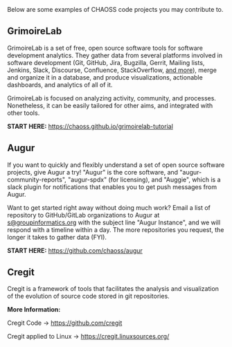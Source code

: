 <div id="code">
Below are some examples of CHAOSS code projects you may contribute to.

## GrimoireLab

GrimoireLab is a set of free, open source software tools for software development analytics. They gather data from several platforms involved in software development (Git, GitHub, Jira, Bugzilla, Gerrit, Mailing lists, Jenkins, Slack, Discourse, Confluence, StackOverflow, [and more](https://chaoss.github.io/grimoirelab/)), merge and organize it in a database, and produce visualizations, actionable dashboards, and analytics of all of it.  

GrimoireLab is focused on analyzing activity, community, and processes. Nonetheless, it can be easily tailored for other aims, and integrated with other tools.

**START HERE:** https://chaoss.github.io/grimoirelab-tutorial

## Augur

If you want to quickly and flexibly understand a set of open source software projects, give Augur a try! "Augur" is the core software, and "augur-community-reports", "augur-spdx" (for licensing), and "Auggie", which is a slack plugin for notifications that enables you to get push messages from Augur.

Want to get started right away without doing much work? Email a list of repository to GitHub/GitLab organizations to Augur at s@groupinformatics.org with the subject line "Augur Instance", and we will respond with a timeline within a day. The more repositories you request, the longer it takes to gather data (FYI).

**START HERE:** https://github.com/chaoss/augur

## Cregit

Cregit is a framework of tools that facilitates the analysis and visualization of the evolution of source code stored in git repositories.


**More Information:**

Cregit Code → https://github.com/cregit

Cregit applied to Linux → https://cregit.linuxsources.org/
</div>